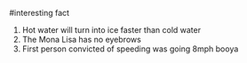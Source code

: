 #interesting fact
1. Hot water will turn into ice faster than cold water
2. The Mona Lisa has no eyebrows
3. First person convicted of speeding was going 8mph
booya

